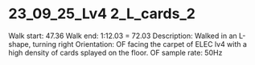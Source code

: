 # 23_09_25_Lv4 2_L_cards_2

Walk start: 47.36
Walk end: 1:12.03 = 72.03
Description: Walked in an L-shape, turning right
Orientation: OF facing the carpet of ELEC lv4 with a high density of cards splayed on the floor. 
OF sample rate: 50Hz